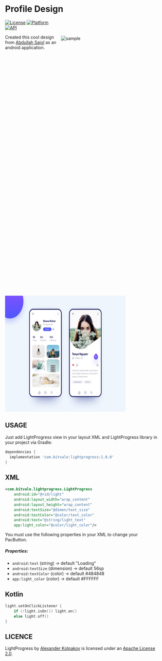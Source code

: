 # Profile Design

<img src="/screenshots/video.gif" alt="sample" title="sample" width="320" height="800" align="right" vspace="52" />

[![License](https://img.shields.io/badge/License-Apache%202.0-blue.svg)](https://opensource.org/licenses/Apache-2.0)
[![Platform](https://img.shields.io/badge/platform-android-green.svg)](http://developer.android.com/index.html)
[![API](https://img.shields.io/badge/API-16%2B-brightgreen.svg?style=flat)](https://android-arsenal.com/api?level=16)


Created this cool design from [Abdullah Sajol](https://www.uplabs.com/mdabdullahsajol) as an android application. 


  <img alt="Design on Uplabs" src="/screenshots/preview.jpg" width="396" height="380" />


USAGE
-----

Just add LightProgress view in your layout XML and LightProgress library in your project via Gradle:

```gradle
dependencies {
  implementation 'com.bitvale:lightprogress:1.0.0'
}
```

XML
-----

```xml
<com.bitvale.lightprogress.LightProgress
    android:id="@+id/light"
    android:layout_width="wrap_content"
    android:layout_height="wrap_content"
    android:textSize="@dimen/text_size"
    android:textColor="@color/text_color"
    android:text="@string/light_text"
    app:light_color="@color/light_color"/>
```

You must use the following properties in your XML to change your PacButton.


##### Properties:

* `android:text`                    (string)    -> default  "Loading"
* `android:textSize`                (dimension) -> default  56sp
* `android:textColor`               (color)     -> default  #484848
* `app:light_color`                 (color)     -> default  #FFFFFF

Kotlin
-----

```kotlin
light.setOnClickListener {
    if (!light.isOn()) light.on()
    else light.off()
}
```

LICENCE
-----

LightProgress by [Alexander Kolpakov](https://play.google.com/store/apps/dev?id=7044571013168957413) is licensed under an [Apache License 2.0](http://www.apache.org/licenses/LICENSE-2.0).

